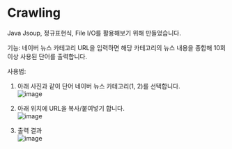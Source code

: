 # Crawling

Java Jsoup, 정규표현식, File I/O를 활용해보기 위해 만들었습니다.

기능:
네이버 뉴스 카테고리 URL을 입력하면 해당 카테고리의 뉴스 내용을 종합해 10회 이상 사용된 단어를 출력합니다.

사용법:
1. 아래 사진과 같이 단어  네이버 뉴스 카테고리(1, 2)를 선택합니다.  
![image](https://github.com/ParkDH0809/Crawling/assets/99964675/5309ef91-e675-4fe5-94fd-a4e4fa2672dd)


2. 아래 위치에 URL을 복사/붙여넣기 합니다.  
![image](https://github.com/ParkDH0809/Crawling/assets/99964675/3d985bb5-d56b-4767-b7af-d02ff6614629)


3. 출력 결과  
![image](https://github.com/ParkDH0809/Crawling/assets/99964675/72c4d1e7-00c2-4be2-811f-cf1886ddd659)

